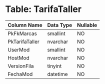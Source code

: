 # Table: TarifaTaller

| Column Name | Data Type | Nullable |
|-------------|-----------|----------|
| PkFkMarcas | smallint | NO |
| PkTarifaTaller | nvarchar | NO |
| UserMod | smallint | NO |
| HostMod | nvarchar | NO |
| VersionFila | tinyint | NO |
| FechaMod | datetime | NO |
